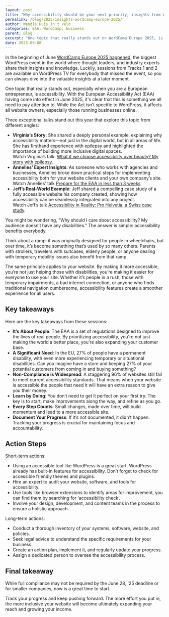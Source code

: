 ```yaml
---
layout: post
title: "Why accessibility should be your next priority, insights from WordCamp Europe 2025"
permalink: /blog/2025/insights-wordcamp-europe-2025/
author: Wendie Huis in't Veld
categories: EAA, WordCamp, business
parent: Blog
excerpt: "One topic that really stands out on WordCamp Europe 2025, is accessibility. With the European Accessibility Act (EAA) coming into effect in June, it's clear that this is something we all need to pay attention to. While the Act isn’t specific to WordPress, it affects all website owners, especially those running businesses online."
date: 2025-09-08
---
```


In the beginning of June [WordCamp Europe 2025 happened](https://wordpress.tv/event/wordcamp-europe-2025/), the biggest WordPress event in the world where thought leaders, and industry experts share their insights and knowledge. Luckily, sessions from Tracks 1 and 2 are available on WordPress TV for everybody that missed the event, so you can always dive into the valuable insights at a later moment.

One topic that really stands out, especially when you are a European entrepreneur, is accessibility. With the European Accessibility Act (EAA) having come into effect in June 2025, it's clear that this is something we all need to pay attention to. While the Act isn’t specific to WordPress, it affects all website owners, especially those running businesses online.

Three exceptional talks stand out this year that explore this topic from different angles:

- **Virginia’s Story**: She shared a deeply personal example, explaining why accessibility matters—not just in the digital world, but in all areas of life. She has firsthand experience with epilepsy and highlighted the importance of building more inclusive digital spaces.   
 Watch Virginia’s talk: [What if we choose accessibility over beauty? My story with epilepsy](https://europe.wordcamp.org/2025/session/what-if-we-choose-accessibility-over-beauty-my-story-with-epilepsy/).
- **Annelies’ Expert Insights**: As someone who works with agencies and businesses, Annelies broke down practical steps for implementing accessibility both for your website clients and your own company’s site.  
Watch Annelies’ talk [Prepare for the EAA in less than 3 weeks](https://europe.wordcamp.org/2025/session/prepare-for-the-eaa-in-less-than-3-weeks/)
- J**eff’s Real-World Example**: Jeff shared a compelling case study of a fully accessible website his company created, showing how accessibility can be seamlessly integrated into any project.  
Watch Jeff’s talk  [Accessibility in Reality: Pro Helvetia, a Swiss case study](https://europe.wordcamp.org/2025/session/accessibility-in-reality-pro-helvetia-a-swiss-case-study/).

You might be wondering, “Why should I care about accessibility? My audience doesn’t have any disabilities.” The answer is simple: accessibility benefits everybody.

Think about a ramp: it was originally designed for people in wheelchairs, but over time, it’s become something that’s used by so many others. Parents with strollers, travelers with suitcases, elderly people, or anyone dealing with temporary mobility issues also benefit from that ramp. 

The same principle applies to your website. By making it more accessible, you’re not just helping those with disabilities, you’re making it easier for everyone to use your site. Whether it’s people in a rush, those with temporary impairments, a bad internet connection, or anyone who finds traditional navigation cumbersome, accessibility features create a smoother experience for all users.

## Key takeaways

Here are the key takeaways from these sessions:

- **It’s About People**: The EAA is a set of regulations designed to improve the lives of real people. By prioritizing accessibility, you're not just making the world a better place, you're also expanding your customer base.
- **A Significant Need**: In the EU, 27% of people have a permanent disability, with even more experiencing temporary or situational disabilities. Can you imagine have a store and keeping 27% of your potential customers from coming in and buying something?
- **Non-Compliance is Widespread**: A staggering 96% of websites still fail to meet current accessibility standards. That means when your website is accessible the people that need it will have an extra reason to give you their money.
- **Learn by Doing**: You don’t need to get it perfect on your first try. The key is to start, make improvements along the way, and refine as you go.
- **Every Step Counts**: Small changes, made over time, will build momentum and lead to a more accessible site.
- **Document Your Progress**: If it’s not documented, it didn’t happen. Tracking your progress is crucial for maintaining focus and accountability.

## Action Steps

Short-term actions:
-  Using an accessible tool like WordPress is a great start. WordPress already has built-in features for accessibility. Don’t forget to check for accessible friendly themes and plugins.
-  Hire an expert to audit your website, software, and tools for accessibility.
-  Use tools like browser extensions to identify areas for improvement, you can find them by searching for ‘accessibility check’.
-  Involve your design, development, and content teams in the process to ensure a holistic approach.

Long-term actions:
-  Conduct a thorough inventory of your systems, software, website, and policies.
-  Seek legal advice to understand the specific requirements for your business.
-  Create an action plan, implement it, and regularly update your progress.
-  Assign a dedicated person to oversee the accessibility process.

## Final takeaway
While full compliance may not be required by the June 28, '25 deadline or for smaller companies, now is a great time to start. 

Track your progress and keep pushing forward. The more effort you put in, the more inclusive your website will become ultimately expanding your reach and growing your income.

